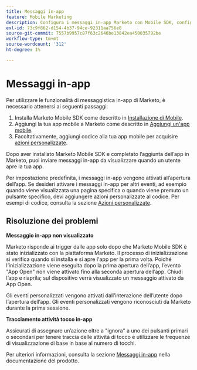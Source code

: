```yaml
---
title: Messaggi in-app
feature: Mobile Marketing
description: Configura i messaggi in-app Marketo con Mobile SDK, configura i trigger di evento personalizzati, tieni traccia dell’attività di tocco e correggi i problemi di inizializzazione della prima app aperta.
exl-id: 73c9f862-d154-4b37-94ce-92311aa756e8
source-git-commit: 7557b9957c87f63c2646be13842ea450035792be
workflow-type: tm+mt
source-wordcount: '312'
ht-degree: 1%

---
```


# Messaggi in-app

Per utilizzare le funzionalità di messaggistica in-app di Marketo, è necessario attenersi ai seguenti passaggi:

1. Installa Marketo Mobile SDK come descritto in [Installazione di Mobile](installation.md).
1. Aggiungi la tua app mobile a Marketo come descritto in [Aggiungi un&#39;app mobile](https://experienceleague.adobe.com/en/docs/marketo/using/product-docs/mobile-marketing/admin/add-a-mobile-app).
1. Facoltativamente, aggiungi codice alla tua app mobile per acquisire [azioni personalizzate](custom-actions.md).

Dopo aver installato Marketo Mobile SDK e completato l’aggiunta dell’app in Marketo, puoi inviare messaggi in-app da visualizzare quando un utente apre la tua app.

Per impostazione predefinita, i messaggi in-app vengono attivati all’apertura dell’app. Se desideri attivare i messaggi in-app per altri eventi, ad esempio quando viene visualizzata una pagina specifica o quando viene premuto un pulsante specifico, devi aggiungere azioni personalizzate al codice. Per esempi di codice, consulta la sezione [Azioni personalizzate](custom-actions.md).

## Risoluzione dei problemi

**Messaggio in-app non visualizzato**

Marketo risponde ai trigger dalle app solo dopo che Marketo Mobile SDK è stato inizializzato con la piattaforma Marketo. Il processo di inizializzazione si verifica quando si installa e si apre l&#39;app per la prima volta. Poiché l’inizializzazione viene eseguita dopo la prima apertura dell’app, l’evento &quot;App Open&quot; non viene attivato fino alla seconda apertura dell’app. Chiudi l’app e riaprila; sul dispositivo verrà visualizzato un messaggio attivato da App Open.

Gli eventi personalizzati vengono attivati dall’interazione dell’utente dopo l’apertura dell’app. Gli eventi personalizzati vengono riconosciuti da Marketo durante la prima sessione.

**Tracciamento attività tocco in-app**

Assicurati di assegnare un’azione oltre a &quot;ignora&quot; a uno dei pulsanti primari o secondari per tenere traccia delle attività di tocco e utilizzare le frequenze di visualizzazione di base in base al numero di tocchi.

Per ulteriori informazioni, consulta la sezione [Messaggi in-app](https://experienceleague.adobe.com/en/docs/marketo/using/product-docs/mobile-marketing/in-app-messages/creating-in-app-messages/create-an-in-app-message) nella documentazione del prodotto.
